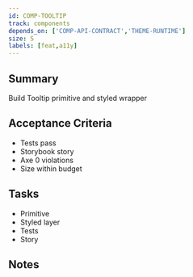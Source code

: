 ```yaml
---
id: COMP-TOOLTIP
track: components
depends_on: ['COMP-API-CONTRACT','THEME-RUNTIME']
size: S
labels: [feat,a11y]
---
```


## Summary
Build Tooltip primitive and styled wrapper

## Acceptance Criteria
- Tests pass
- Storybook story
- Axe 0 violations
- Size within budget

## Tasks
- Primitive
- Styled layer
- Tests
- Story

## Notes

